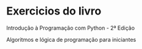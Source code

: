# Exercicios do livro

Introdução à Programação com Python - 2ª Edição

Algoritmos e lógica de programação para iniciantes

